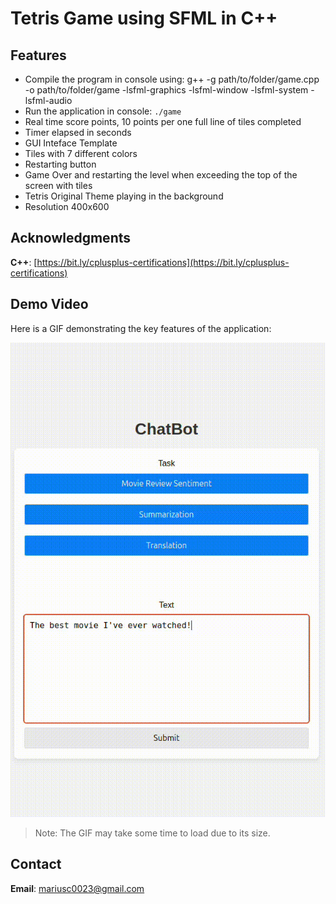 # Tetris Game using SFML in C++

## Features
- Compile the program in console using: g++ -g path/to/folder/game.cpp -o path/to/folder/game -lsfml-graphics -lsfml-window -lsfml-system -lsfml-audio
- Run the application in console: `./game`
- Real time score points, 10 points per one full line of tiles completed
- Timer elapsed in seconds
- GUI Inteface Template
- Tiles with 7 different colors
- Restarting button
- Game Over and restarting the level when exceeding the top of the screen with tiles
- Tetris Original Theme playing in the background
- Resolution 400x600

## Acknowledgments

**C++**: [https://bit.ly/cplusplus-certifications](https://bit.ly/cplusplus-certifications)  

## Demo Video

Here is a GIF demonstrating the key features of the application:

![Demo Video](https://github.com/marius2347/LLM-ChatBot-in-Python-using-Flask/blob/main/video.gif)

> Note: The GIF may take some time to load due to its size.

## Contact

**Email**: mariusc0023@gmail.com

